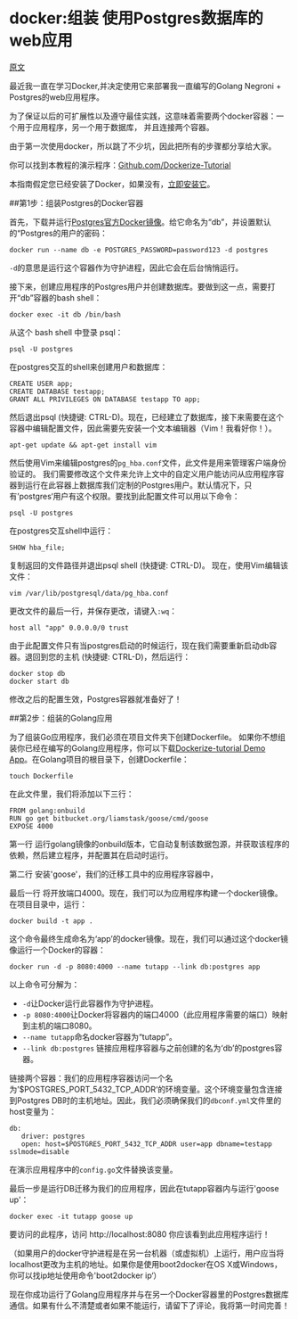 docker:组装 使用Postgres数据库的web应用 
=========

[原文](http://fabioberger.com/blog/2014/12/19/how-to-dockerize-golang-webapp-with-postgres-db/)

最近我一直在学习Docker,并决定使用它来部署我一直编写的Golang Negroni + Postgres的web应用程序。

为了保证以后的可扩展性以及遵守最佳实践，这意味着需要两个docker容器：一个用于应用程序，另一个用于数据库， 并且连接两个容器。

由于第一次使用docker，所以跳了不少坑，因此把所有的步骤都分享给大家。



你可以找到本教程的演示程序：[Github.com/Dockerize-Tutorial](https://github.com/fabioberger/dockerize-tutorial)

本指南假定您已经安装了Docker，如果没有，[立即安装它](https://docs.docker.com/installation/)。

##第1步：组装Postgres的Docker容器

首先，下载并运行[Postgres官方Docker镜像](https://registry.hub.docker.com/_/postgres/)。给它命名为“db”，并设置默认的“Postgres的用户的密码：

```
docker run --name db -e POSTGRES_PASSWORD=password123 -d postgres
```

`-d`的意思是运行这个容器作为守护进程，因此它会在后台悄悄运行。

接下来，创建应用程序的Postgres用户并创建数据库。要做到这一点，需要打开“db”容器的bash shell：

```
docker exec -it db /bin/bash
```

从这个 bash shell 中登录 psql：

```
psql -U postgres
```

在postgres交互的shell来创建用户和数据库：

```
CREATE USER app;
CREATE DATABASE testapp;
GRANT ALL PRIVILEGES ON DATABASE testapp TO app;
```

然后退出psql (快捷键: CTRL-D)。现在，已经建立了数据库，接下来需要在这个容器中编辑配置文件，因此需要先安装一个文本编辑器（Vim！我看好你！）。

```
apt-get update && apt-get install vim
```

然后使用Vim来编辑postgres的```pg_hba.conf```文件，此文件是用来管理客户端身份验证的。
我们需要修改这个文件来允许上文中的自定义用户能访问从应用程序容器到运行在此容器上数据库我们定制的Postgres用户。默认情况下，只有’postgres‘用户有这个权限。要找到此配置文件可以用以下命令：

```
psql -U postgres
```

在postgres交互shell中运行：

```
SHOW hba_file;
```

复制返回的文件路径并退出psql shell (快捷键: CTRL-D)。
现在，使用Vim编辑该文件：

```
vim /var/lib/postgresql/data/pg_hba.conf
```

更改文件的最后一行，并保存更改，请键入```:wq```：

```
host all "app" 0.0.0.0/0 trust
```

由于此配置文件只有当postgres启动的时候运行，现在我们需要重新启动db容器。退回到您的主机 (快捷键: CTRL-D)，然后运行：

```
docker stop db
docker start db
```

修改之后的配置生效，Postgres容器就准备好了！

##第2步：组装的Golang应用

为了组装Go应用程序，我们必须在项目文件夹下创建Dockerfile。
如果你不想组装你已经在编写的Golang应用程序，你可以下载[Dockerize-tutorial Demo App](https://github.com/fabioberger/dockerize-tutorial)。在Golang项目的根目录下，创建Dockerfile：

```
touch Dockerfile
```

在此文件里，我们将添加以下三行：

```
FROM golang:onbuild
RUN go get bitbucket.org/liamstask/goose/cmd/goose
EXPOSE 4000
```

第一行 运行golang镜像的onbuild版本，它自动复制该数据包源，并获取该程序的依赖，然后建立程序，并配置其在启动时运行。

第二行 安装'goose'，我们的迁移工具中的应用程序容器中，

最后一行 将开放端口4000。现在，我们可以为应用程序构建一个docker镜像。在项目目录中，运行：

```
docker build -t app .
```

这个命令最终生成命名为‘app’的docker镜像。现在，我们可以通过这个docker镜像运行一个Docker的容器：

```
docker run -d -p 8080:4000 --name tutapp --link db:postgres app
```

以上命令可分解为：

* `-d`让Docker运行此容器作为守护进程。 
* `-p 8080:4000`让Docker将容器内的端口4000（此应用程序需要的端口）映射到主机的端口8080。
* `--name tutapp`命名docker容器为“tutapp”。
* `--link db:postgres` 链接应用程序容器与之前创建的名为‘db’的postgres容器。

链接两个容器：我们的应用程序容器访问一个名为’$POSTGRES_PORT_5432_TCP_ADDR‘的环境变量。这个环境变量包含连接到Postgres DB时的主机地址。因此，我们必须确保我们的```dbconf.yml```文件里的host变量为：

```
db:
   driver: postgres
   open: host=$POSTGRES_PORT_5432_TCP_ADDR user=app dbname=testapp sslmode=disable
```

在演示应用程序中的```config.go```文件替换该变量。

最后一步是运行DB迁移为我们的应用程序，因此在tutapp容器内与运行'goose up'：

```
docker exec -it tutapp goose up
```

要访问的此程序，访问 http://localhost:8080 你应该看到此应用程序运行！

（如果用户的docker守护进程是在另一台机器（或虚拟机）上运行，用户应当将localhost更改为主机的地址。如果你是使用boot2docker在OS X或Windows，你可以找ip地址使用命令'boot2docker ip‘）

现在你成功运行了Golang应用程序并与在另一个Docker容器里的Postgres数据库通信。如果有什么不清楚或者如果不能运行，请留下了评论，我将第一时间完善！
